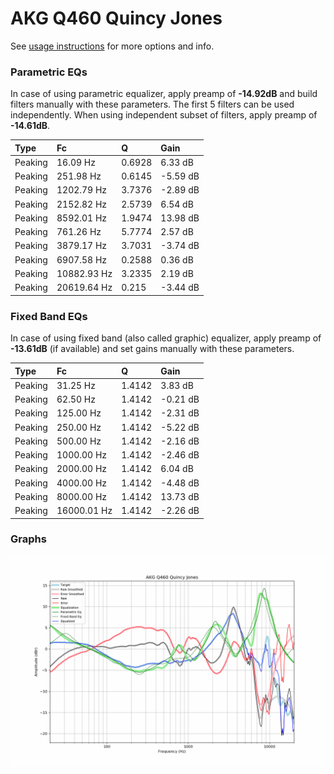 # AKG Q460 Quincy Jones
See [usage instructions](https://github.com/jaakkopasanen/AutoEq#usage) for more options and info.

### Parametric EQs
In case of using parametric equalizer, apply preamp of **-14.92dB** and build filters manually
with these parameters. The first 5 filters can be used independently.
When using independent subset of filters, apply preamp of **-14.61dB**.

| Type    | Fc          |      Q | Gain     |
|:--------|:------------|:-------|:---------|
| Peaking | 16.09 Hz    | 0.6928 | 6.33 dB  |
| Peaking | 251.98 Hz   | 0.6145 | -5.59 dB |
| Peaking | 1202.79 Hz  | 3.7376 | -2.89 dB |
| Peaking | 2152.82 Hz  | 2.5739 | 6.54 dB  |
| Peaking | 8592.01 Hz  | 1.9474 | 13.98 dB |
| Peaking | 761.26 Hz   | 5.7774 | 2.57 dB  |
| Peaking | 3879.17 Hz  | 3.7031 | -3.74 dB |
| Peaking | 6907.58 Hz  | 0.2588 | 0.36 dB  |
| Peaking | 10882.93 Hz | 3.2335 | 2.19 dB  |
| Peaking | 20619.64 Hz | 0.215  | -3.44 dB |

### Fixed Band EQs
In case of using fixed band (also called graphic) equalizer, apply preamp of **-13.61dB**
(if available) and set gains manually with these parameters.

| Type    | Fc          |      Q | Gain     |
|:--------|:------------|:-------|:---------|
| Peaking | 31.25 Hz    | 1.4142 | 3.83 dB  |
| Peaking | 62.50 Hz    | 1.4142 | -0.21 dB |
| Peaking | 125.00 Hz   | 1.4142 | -2.31 dB |
| Peaking | 250.00 Hz   | 1.4142 | -5.22 dB |
| Peaking | 500.00 Hz   | 1.4142 | -2.16 dB |
| Peaking | 1000.00 Hz  | 1.4142 | -2.46 dB |
| Peaking | 2000.00 Hz  | 1.4142 | 6.04 dB  |
| Peaking | 4000.00 Hz  | 1.4142 | -4.48 dB |
| Peaking | 8000.00 Hz  | 1.4142 | 13.73 dB |
| Peaking | 16000.01 Hz | 1.4142 | -2.26 dB |

### Graphs
![](./AKG%20Q460%20Quincy%20Jones.png)
